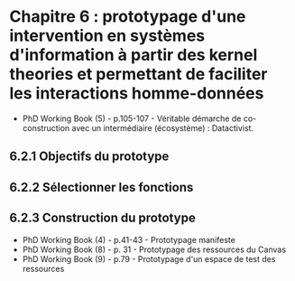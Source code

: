 # Chapitre 6 : prototypage d'une intervention en systèmes d'information à partir des kernel theories et permettant de faciliter les interactions homme-données

- PhD Working Book (5) - p.105-107 - Véritable démarche de co-construction avec un intermédiaire (écosystème) : Datactivist.

## 6.2.1 Objectifs du prototype

## 6.2.2 Sélectionner les fonctions

## 6.2.3 Construction du prototype

- PhD Working Book (4) - p.41-43 - Prototypage manifeste 
- PhD Working Book (8) - p. 31 - Prototypage des ressources du Canvas
- PhD Working Book (9) - p.79 - Prototypage d'un espace de test des ressources
